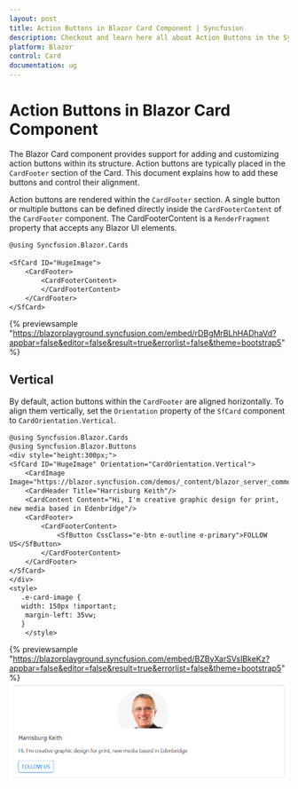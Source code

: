 ```yaml
---
layout: post
title: Action Buttons in Blazor Card Component | Syncfusion
description: Checkout and learn here all about Action Buttons in the Syncfusion Blazor Card component and much more.
platform: Blazor
control: Card
documentation: ug
---
```


# Action Buttons in Blazor Card Component

The Blazor Card component provides support for adding and customizing action buttons within its structure. Action buttons are typically placed in the `CardFooter` section of the Card. This document explains how to add these buttons and control their alignment.

Action buttons are rendered within the `CardFooter` section. A single button or multiple buttons can be defined directly inside the `CardFooterContent` of the `CardFooter` component. The CardFooterContent is a `RenderFragment` property that accepts any Blazor UI elements.

```cshtml
@using Syncfusion.Blazor.Cards

<SfCard ID="HugeImage">
    <CardFooter>
        <CardFooterContent>
        </CardFooterContent>
    </CardFooter>
</SfCard>
```
{% previewsample "https://blazorplayground.syncfusion.com/embed/rDBgMrBLhHADhaVd?appbar=false&editor=false&result=true&errorlist=false&theme=bootstrap5" %}

## Vertical

By default, action buttons within the `CardFooter` are aligned horizontally. To align them vertically, set the `Orientation` property of the `SfCard` component to `CardOrientation.Vertical`.

```cshtml
@using Syncfusion.Blazor.Cards
@using Syncfusion.Blazor.Buttons
<div style="height:300px;">
<SfCard ID="HugeImage" Orientation="CardOrientation.Vertical">
    <CardImage Image="https://blazor.syncfusion.com/demos/_content/blazor_server_common_net9/images/cards/steven.png"/>
    <CardHeader Title="Harrisburg Keith"/>
    <CardContent Content="Hi, I'm creative graphic design for print, new media based in Edenbridge"/>
    <CardFooter>
        <CardFooterContent>
            <SfButton CssClass="e-btn e-outline e-primary">FOLLOW US</SfButton>
        </CardFooterContent>
    </CardFooter>
</SfCard>
</div>
<style>
   .e-card-image {
   width: 150px !important;
    margin-left: 35vw;
   }
    </style>
```
{% previewsample "https://blazorplayground.syncfusion.com/embed/BZByXarSVsIBkeKz?appbar=false&editor=false&result=true&errorlist=false&theme=bootstrap5" %}
![Blazor Card Component with Vertical Orientation](images/vertical-card.png)